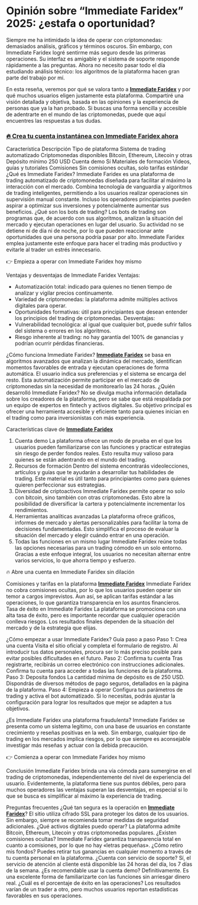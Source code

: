 # Opinión sobre “Immediate Faridex” 2025: ¿estafa o oportunidad?

Siempre me ha intimidado la idea de operar con criptomonedas: demasiados análisis, gráficos y términos oscuros. Sin embargo, con Immediate Faridex logré sentirme más seguro desde las primeras operaciones. Su interfaz es amigable y el sistema de soporte responde rápidamente a las preguntas. Ahora no necesito pasar todo el día estudiando análisis técnico: los algoritmos de la plataforma hacen gran parte del trabajo por mí.

En esta reseña, veremos por qué se valora tanto a **[Immediate Faridex](https://immediate-faridex.com)** y por qué muchos usuarios eligen justamente esta plataforma. Compartiré una visión detallada y objetiva, basada en las opiniones y la experiencia de personas que ya la han probado. Si buscas una forma sencilla y accesible de adentrarte en el mundo de las criptomonedas, puede que aquí encuentres las respuestas a tus dudas.

### [🔥 Crea tu cuenta instantánea con Immediate Faridex ahora](https://immediate-faridex.com)

Característica	Descripción
Tipo de plataforma	Sistema de trading automatizado
Criptomonedas disponibles	Bitcoin, Ethereum, Litecoin y otras
Depósito mínimo	250 USD
Cuenta demo	Sí
Materiales de formación	Videos, guías y tutoriales
Comisiones	Sin comisiones ocultas, solo tarifas estándar
¿Qué es Immediate Faridex? Immediate Faridex es una plataforma de trading automatizado de criptomonedas diseñada para facilitar al máximo la interacción con el mercado. Combina tecnología de vanguardia y algoritmos de trading inteligentes, permitiendo a los usuarios realizar operaciones sin supervisión manual constante. Incluso los operadores principiantes pueden aspirar a optimizar sus inversiones y potencialmente aumentar sus beneficios.
¿Qué son los bots de trading? Los bots de trading son programas que, de acuerdo con sus algoritmos, analizan la situación del mercado y ejecutan operaciones en lugar del usuario. Su actividad no se detiene ni de día ni de noche, por lo que pueden reaccionar ante oportunidades que una persona podría pasar por alto. Immediate Faridex emplea justamente este enfoque para hacer el trading más productivo y evitarle al trader un estrés innecesario.

👉 Empieza a operar con Immediate Faridex hoy mismo

Ventajas y desventajas de Immediate Faridex
Ventajas:
* Automatización total: indicado para quienes no tienen tiempo de analizar y vigilar precios continuamente.
* Variedad de criptomonedas: la plataforma admite múltiples activos digitales para operar.
* Oportunidades formativas: útil para principiantes que desean entender los principios del trading de criptomonedas.
Desventajas:
* Vulnerabilidad tecnológica: al igual que cualquier bot, puede sufrir fallos del sistema o errores en los algoritmos.
* Riesgo inherente al trading: no hay garantía del 100% de ganancias y podrían ocurrir pérdidas financieras.

¿Cómo funciona Immediate Faridex? **[Immediate Faridex](https://immediate-faridex.com)** se basa en algoritmos avanzados que analizan la dinámica del mercado, identifican momentos favorables de entrada y ejecutan operaciones de forma automática. El usuario indica sus preferencias y el sistema se encarga del resto. Esta automatización permite participar en el mercado de criptomonedas sin la necesidad de monitorearlo las 24 horas.
¿Quién desarrolló Immediate Faridex? No se divulga mucha información detallada sobre los creadores de la plataforma, pero se sabe que está respaldada por un equipo de expertos en fintech y activos digitales. Su objetivo principal es ofrecer una herramienta accesible y eficiente tanto para quienes inician en el trading como para inversionistas con más experiencia.

Características clave de **[Immediate Faridex](https://immediate-faridex.com)**
1. Cuenta demo La plataforma ofrece un modo de prueba en el que los usuarios pueden familiarizarse con las funciones y practicar estrategias sin riesgo de perder fondos reales. Esto resulta muy valioso para quienes se están adentrando en el mundo del trading.
2. Recursos de formación Dentro del sistema encontrarás videolecciones, artículos y guías que te ayudarán a desarrollar tus habilidades de trading. Este material es útil tanto para principiantes como para quienes quieren perfeccionar sus estrategias.
3. Diversidad de criptoactivos Immediate Faridex permite operar no solo con bitcoin, sino también con otras criptomonedas. Esto abre la posibilidad de diversificar la cartera y potencialmente incrementar los rendimientos.
4. Herramientas analíticas avanzadas La plataforma ofrece gráficos, informes de mercado y alertas personalizables para facilitar la toma de decisiones fundamentadas. Esto simplifica el proceso de evaluar la situación del mercado y elegir cuándo entrar en una operación.
5. Todas las funciones en un mismo lugar Immediate Faridex reúne todas las opciones necesarias para un trading cómodo en un solo entorno. Gracias a este enfoque integral, los usuarios no necesitan alternar entre varios servicios, lo que ahorra tiempo y esfuerzo.

🔥 Abre una cuenta en Immediate Faridex sin dilación

Comisiones y tarifas en la plataforma **[Immediate Faridex](https://immediate-faridex.com)** Immediate Faridex no cobra comisiones ocultas, por lo que los usuarios pueden operar sin temor a cargos imprevistos. Aun así, se aplican tarifas estándar a las operaciones, lo que garantiza transparencia en los asuntos financieros.
Tasa de éxito en Immediate Faridex La plataforma se promociona con una alta tasa de éxito, pero es importante recordar que cualquier operación conlleva riesgos. Los resultados finales dependen de la situación del mercado y de la estrategia que elijas.

¿Cómo empezar a usar Immediate Faridex? Guía paso a paso
Paso 1: Crea una cuenta Visita el sitio oficial y completa el formulario de registro. Al introducir tus datos personales, procura ser lo más preciso posible para evitar posibles dificultades en el futuro.
Paso 2: Confirma tu cuenta Tras registrarte, recibirás un correo electrónico con instrucciones adicionales. Confirma tu cuenta para acceder a todas las funciones de la plataforma.
Paso 3: Deposita fondos La cantidad mínima de depósito es de 250 USD. Dispondrás de diversos métodos de pago seguros, detallados en la página de la plataforma.
Paso 4: Empieza a operar Configura tus parámetros de trading y activa el bot automatizado. Si lo necesitas, podrás ajustar la configuración para lograr los resultados que mejor se adapten a tus objetivos.

¿Es Immediate Faridex una plataforma fraudulenta? Immediate Faridex se presenta como un sistema legítimo, con una base de usuarios en constante crecimiento y reseñas positivas en la web. Sin embargo, cualquier tipo de trading en los mercados implica riesgos, por lo que siempre es aconsejable investigar más reseñas y actuar con la debida precaución.

👉 Comienza a operar con Immediate Faridex hoy mismo

Conclusión
Immediate Faridex brinda una vía cómoda para sumergirse en el trading de criptomonedas, independientemente del nivel de experiencia del usuario. Evidentemente, la plataforma tiene sus puntos débiles, pero para muchos operadores las ventajas superan las desventajas, en especial si lo que se busca es simplificar al máximo la experiencia de trading.

Preguntas frecuentes
¿Qué tan segura es la operación en **[Immediate Faridex](https://immediate-faridex.com)**? El sitio utiliza cifrado SSL para proteger los datos de los usuarios. Sin embargo, siempre se recomienda tomar medidas de seguridad adicionales.
¿Qué activos digitales puedo operar? La plataforma admite Bitcoin, Ethereum, Litecoin y otras criptomonedas populares.
¿Existen comisiones ocultas? Immediate Faridex garantiza transparencia total en cuanto a comisiones, por lo que no hay «letras pequeñas».
¿Cómo retiro mis fondos? Puedes retirar tus ganancias en cualquier momento a través de tu cuenta personal en la plataforma.
¿Cuenta con servicio de soporte? Sí, el servicio de atención al cliente está disponible las 24 horas del día, los 7 días de la semana.
¿Es recomendable usar la cuenta demo? Definitivamente. Es una excelente forma de familiarizarte con las funciones sin arriesgar dinero real.
¿Cuál es el porcentaje de éxito en las operaciones? Los resultados varían de un trader a otro, pero muchos usuarios reportan estadísticas favorables en sus operaciones.
